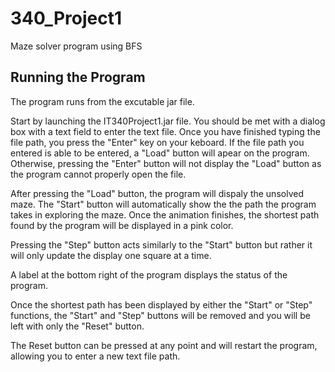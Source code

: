 # 340_Project1

Maze solver program using BFS

## Running the Program

The program runs from the excutable jar file.

Start by launching the IT340Project1.jar file. You should be met with a dialog box with a text field to enter the text file.
Once you have finished typing the file path, you press the "Enter" key on your keboard.
If the file path you entered is able to be entered, a "Load" button will apear on the program.
Otherwise, pressing the "Enter" button will not display the "Load" button as the program cannot properly open the file.

After pressing the "Load" button, the program will dispaly the unsolved maze.
The "Start" button will automatically show the the path the program takes in exploring the maze.
Once the animation finishes, the shortest path found by the program will be displayed in a pink color.

Pressing the "Step" button acts similarly to the "Start" button but rather it will only update the display one square at a time.

A label at the bottom right of the program displays the status of the program.

Once the shortest path has been displayed by either the "Start" or "Step" functions, the "Start" and "Step" buttons will be removed and you will be left with only the "Reset" button.

The Reset button can be pressed at any point and will restart the program, allowing you to enter a new text file path.

